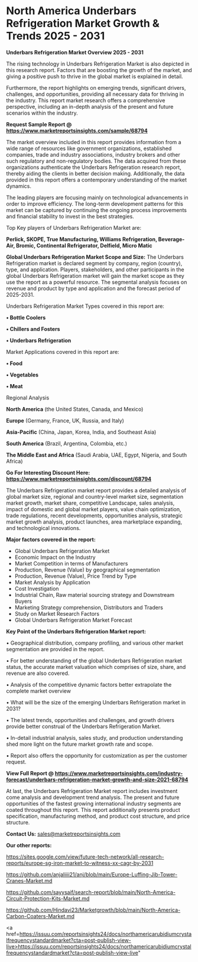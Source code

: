 # North America Underbars Refrigeration Market Growth & Trends 2025 - 2031

<Strong> Underbars Refrigeration Market Overview 2025 - 2031</strong>

The rising technology in Underbars Refrigeration Market is also depicted in this research report. Factors that are boosting the growth of the market, and giving a positive push to thrive in the global market is explained in detail.

Furthermore, the report highlights on emerging trends, significant drivers, challenges, and opportunities, providing all necessary data for thriving in the industry. This report market research offers a comprehensive perspective, including an in-depth analysis of the present and future scenarios within the industry.

<strong>Request Sample Report @ <a href=https://www.marketreportsinsights.com/sample/68794>https://www.marketreportsinsights.com/sample/68794</a></strong>

The market overview included in this report provides information from a wide range of resources like government organizations, established companies, trade and industry associations, industry brokers and other such regulatory and non-regulatory bodies. The data acquired from these organizations authenticate the Underbars Refrigeration research report, thereby aiding the clients in better decision making. Additionally, the data provided in this report offers a contemporary understanding of the market dynamics.

The leading players are focusing mainly on technological advancements in order to improve efficiency. The long-term development patterns for this market can be captured by continuing the ongoing process improvements and financial stability to invest in the best strategies.

Top Key players of Underbars Refrigeration Market are:

<strong>Perlick, SKOPE, True Manufacturing, Williams Refrigeration, Beverage-Air, Bromic, Continental Refrigerator, Delfield, Micro Matic</strong>

<strong><b>Global Underbars Refrigeration Market Scope and Size:</b></strong>
The Underbars Refrigeration market is declared segment by company, region (country), type, and application. Players, stakeholders, and other participants in the global Underbars Refrigeration market will gain the market scope as they use the report as a powerful resource. The segmental analysis focuses on revenue and product by type and application and the forecast period of 2025-2031.

Underbars Refrigeration Market Types covered in this report are:

<strong>• Bottle Coolers

• Chillers and Fosters

• Underbars Refrigeration</strong>

Market Applications covered in this report are:

<strong>• Food

• Vegetables

• Meat</strong> 

Regional Analysis

<strong>North America</strong> (the United States, Canada, and Mexico)

<strong>Europe</strong> (Germany, France, UK, Russia, and Italy)

<strong>Asia-Pacific</strong> (China, Japan, Korea, India, and Southeast Asia)

<strong>South America</strong> (Brazil, Argentina, Colombia, etc.)

<strong>The Middle East and Africa</strong> (Saudi Arabia, UAE, Egypt, Nigeria, and South Africa)

<strong>Go For Interesting Discount Here: <a href=https://www.marketreportsinsights.com/discount/68794>https://www.marketreportsinsights.com/discount/68794</a></strong>

The Underbars Refrigeration market report provides a detailed analysis of global market size, regional and country-level market size, segmentation market growth, market share, competitive Landscape, sales analysis, impact of domestic and global market players, value chain optimization, trade regulations, recent developments, opportunities analysis, strategic market growth analysis, product launches, area marketplace expanding, and technological innovations.

<strong><b>Major factors covered in the report:</b></strong>
<ul>
  <li>Global Underbars Refrigeration Market </li>
  <li>Economic Impact on the Industry</li>
  <li>Market Competition in terms of Manufacturers</li>
  <li>Production, Revenue (Value) by geographical segmentation</li>
  <li>Production, Revenue (Value), Price Trend by Type</li>
  <li>Market Analysis by Application</li>
  <li>Cost Investigation</li>
  <li>Industrial Chain, Raw material sourcing strategy and Downstream Buyers</li>
  <li>Marketing Strategy comprehension, Distributors and Traders</li>
  <li>Study on Market Research Factors</li>
  <li>Global Underbars Refrigeration Market Forecast</li>
</ul>

<strong><b>Key Point of the Underbars Refrigeration Market report:</b></strong>

• Geographical distribution, company profiling, and various other market segmentation are provided in the report.

• For better understanding of the global Underbars Refrigeration market status, the accurate market valuation which comprises of size, share, and revenue are also covered.

• Analysis of the competitive dynamic factors better extrapolate the complete market overview

• What will be the size of the emerging Underbars Refrigeration market in 2031?

• The latest trends, opportunities and challenges, and growth drivers provide better construal of the Underbars Refrigeration Market.

• In-detail industrial analysis, sales study, and production understanding shed more light on the future market growth rate and scope.

• Report also offers the opportunity for customization as per the customer request.

<strong><b>View Full Report @ <a href=https://www.marketreportsinsights.com/industry-forecast/underbars-refrigeration-market-growth-and-size-2021-68794>https://www.marketreportsinsights.com/industry-forecast/underbars-refrigeration-market-growth-and-size-2021-68794</a></b></strong>


At last, the Underbars Refrigeration Market report includes investment come analysis and development trend analysis. The present and future opportunities of the fastest growing international industry segments are coated throughout this report. This report additionally presents product specification, manufacturing method, and product cost structure, and price structure.

<strong>Contact Us:</strong>
sales@marketreportsinsights.com

<strong>Our other reports:</strong>

<a href=https://sites.google.com/view/future-tech-network/all-research-reports/europe-sg-iron-market-to-witness-xx-cagr-by-2031>https://sites.google.com/view/future-tech-network/all-research-reports/europe-sg-iron-market-to-witness-xx-cagr-by-2031</a>

<a href=https://github.com/anjaliiii21/anj/blob/main/Europe-Luffing-Jib-Tower-Cranes-Market.md>https://github.com/anjaliiii21/anj/blob/main/Europe-Luffing-Jib-Tower-Cranes-Market.md</a>

<a href=https://github.com/sayysaif/search-report/blob/main/North-America-Circuit-Protection-Kits-Market.md>https://github.com/sayysaif/search-report/blob/main/North-America-Circuit-Protection-Kits-Market.md</a>

<a href=https://github.com/Hindavi23/Marketgrowth/blob/main/North-America-Carbon-Coaters-Market.md>https://github.com/Hindavi23/Marketgrowth/blob/main/North-America-Carbon-Coaters-Market.md</a>

<a href=https://issuu.com/reportsinsights24/docs/northamericarubidiumcrystalfrequencystandardmarket?cta=post-publish-view-live>https://issuu.com/reportsinsights24/docs/northamericarubidiumcrystalfrequencystandardmarket?cta=post-publish-view-live</a>"
